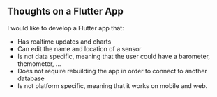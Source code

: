 ## Thoughts on a Flutter App
I would like to develop a Flutter app that:
- Has realtime updates and charts
- Can edit the name and location of a sensor
- Is not data specific, meaning that the user could have a barometer, themometer, ...
- Does not require rebuilding the app in order to connect to another database
- Is not platform specific, meaning that it works on mobile and web.